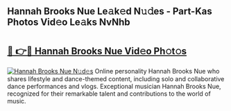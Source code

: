 ## Hannah Brooks Nue Le𝚊k𝚎d N𝚞𝚍es - Part-Kas Photos Vid𝚎o Le𝚊ks NvNhb

# <h2><a href="http://fb8488.evod.top/?m=Hannah+Brooks+Nue">🔗 👉🔴 Hannah Brooks Nue Vid𝚎o Ph𝚘t𝚘s</a></h2>

[![Hannah Brooks Nue N𝚞d𝚎s](https://i.imgur.com/8V9OHl7.gif)](http://fb8488.evod.top/?m=Hannah+Brooks+Nue)
Online personality Hannah Brooks Nue who shares lifestyle and dance-themed content, including solo and collaborative dance performances and vlogs. Exceptional musician Hannah Brooks Nue, recognized for their remarkable talent and contributions to the world of music. 
